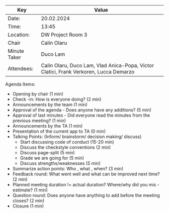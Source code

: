  Key | Value |
| --- | --- |
| Date: | 20.02.2024 |
| Time: | 13:45 |
| Location: | DW Project Room 3 |
| Chair | Calin Olaru |
| Minute Taker | Duco Lam |
| Attendees: | Calin Olaru, Duco Lam, Vlad Anica-Popa, Victor Clatici, Frank Verkoren, Lucca Demarzo |
Agenda Items:
- Opening by chair (1 min)
- Check -in: How is everyone doing? (2 min)
- Announcements by the team (1 min)
- Approval of the agenda - Does anyone have any additions? (5 min)
- Approval of last minutes - Did everyone read the minutes from the previous meeting? (1 min)
- Announcements by the TA (1 min)
- Presentation of the current app to TA (0 min)
- Talking Points: (Inform/ brainstorm/ decision making/ discuss)
  	- Start discussing code of conduct (15-20 min)
	- Discuss the checkstyle conventions (2 min)
	- Discuss page-split (5 min)
	- Grade we are going for (5 min)
	- Discuss strengths/weaknesses (5 min)
- Summarize action points: Who , what , when? (3 min)
- Feedback round: What went well and what can be improved next time? (2 min)
- Planned meeting duration != actual duration? Where/why did you mis -estimate? (1 min)
- Question round: Does anyone have anything to add before the meeting closes? (2 min)
- Closure (1 min)
